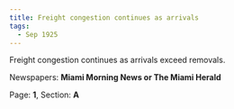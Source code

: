 ```yaml
---  
title: Freight congestion continues as arrivals  
tags:  
  - Sep 1925  
---  
```

  
Freight congestion continues as arrivals exceed removals.  
  
Newspapers: **Miami Morning News or The Miami Herald**  
  
Page: **1**, Section: **A** 
